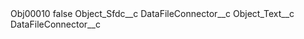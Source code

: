 <?xml version="1.0" encoding="UTF-8"?>
<CustomMetadata xmlns="http://soap.sforce.com/2006/04/metadata" xmlns:xsi="http://www.w3.org/2001/XMLSchema-instance" xmlns:xsd="http://www.w3.org/2001/XMLSchema">
    <label>Obj00010</label>
    <protected>false</protected>
    <values>
        <field>Object_Sfdc__c</field>
        <value xsi:type="xsd:string">DataFileConnector__c</value>
    </values>
    <values>
        <field>Object_Text__c</field>
        <value xsi:type="xsd:string">DataFileConnector__c</value>
    </values>
</CustomMetadata>
